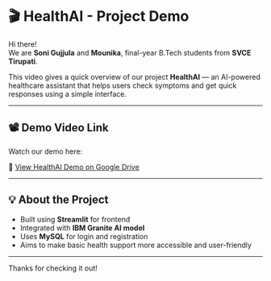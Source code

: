 # 🎬 HealthAI - Project Demo

Hi there!  
We are **Soni Gujjula** and **Mounika**, final-year B.Tech students from **SVCE Tirupati**.

This video gives a quick overview of our project **HealthAI** — an AI-powered healthcare assistant that helps users check symptoms and get quick responses using a simple interface.

---

## 📽️ Demo Video Link

Watch our demo here:

🔗 [View HealthAI Demo on Google Drive](https://drive.google.com/file/d/17Hvx9XvubiQNFgHraAh_45O5ZorIJwlH/view)

---

## 💡 About the Project

- Built using **Streamlit** for frontend
- Integrated with **IBM Granite AI model**
- Uses **MySQL** for login and registration
- Aims to make basic health support more accessible and user-friendly

---

Thanks for checking it out!

